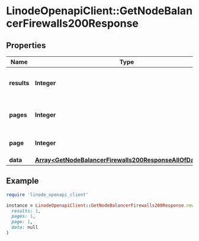 # LinodeOpenapiClient::GetNodeBalancerFirewalls200Response

## Properties

| Name | Type | Description | Notes |
| ---- | ---- | ----------- | ----- |
| **results** | **Integer** | __Read-only__ The total number of results. | [optional][readonly] |
| **pages** | **Integer** | __Read-only__ The total number of [pages](https://techdocs.akamai.com/linode-api/reference/pagination). | [optional][readonly] |
| **page** | **Integer** | __Read-only__ The current [page](https://techdocs.akamai.com/linode-api/reference/pagination). | [optional][readonly] |
| **data** | [**Array&lt;GetNodeBalancerFirewalls200ResponseAllOfDataInner&gt;**](GetNodeBalancerFirewalls200ResponseAllOfDataInner.md) |  | [optional] |

## Example

```ruby
require 'linode_openapi_client'

instance = LinodeOpenapiClient::GetNodeBalancerFirewalls200Response.new(
  results: 1,
  pages: 1,
  page: 1,
  data: null
)
```

